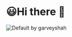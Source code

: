 # 😃**Hi there** 👋

<picture>
  <source media="(prefers-color-scheme: dark)" srcset="https://via.placeholder.com/800x200/1F2430/00FFFF?text=Dark+Mode+by+garveyshah">
  <source media="(prefers-color-scheme: light)" srcset="https://via.placeholder.com/800x200/FFFFFF/000000?text=Light+Mode+by+garveyshah">
  <img alt="Default by garveyshah" src="https://via.placeholder.com/800x200/444444/CCCCCC?text=Default+by+garveyshah">
</picture>
